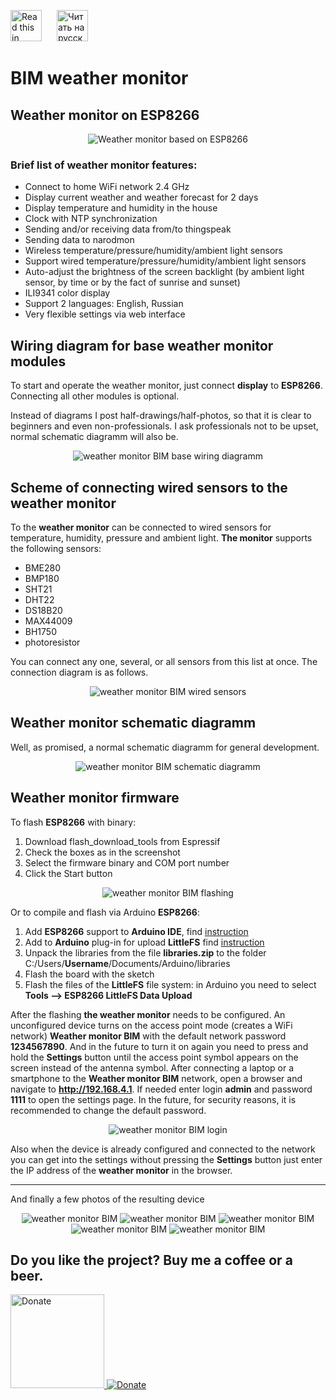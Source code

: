 <a href="README.md"><img src="img/en.png" alt="Read this in english" width="50px" style="margin-right:20px"></a>
<a href="README_RU.md"><img src="img/ru.png" alt="Читать на русском" width="50px"></a>

# BIM weather monitor
## Weather monitor on ESP8266

<p align="center"><img src="img/main_EN.png" alt="Weather monitor based on ESP8266"></p>

### Brief list of weather monitor features:

* Connect to home WiFi network 2.4 GHz
* Display current weather and weather forecast for 2 days
* Display temperature and humidity in the house
* Clock with NTP synchronization
* Sending and/or receiving data from/to thingspeak
* Sending data to narodmon
* Wireless temperature/pressure/humidity/ambient light sensors
* Support wired temperature/pressure/humidity/ambient light sensors
* Auto-adjust the brightness of the screen backlight (by ambient light sensor, by time or by the fact of sunrise and sunset)
* ILI9341 color display
* Support 2 languages: English, Russian
* Very flexible settings via web interface

## Wiring diagram for base weather monitor modules
To start and operate the weather monitor, just connect **display** to **ESP8266**. Connecting all other modules is optional.

Instead of diagrams I post half-drawings/half-photos, so that it is clear to beginners and even non-professionals. I ask professionals not to be upset, normal schematic diagramm will also be.

<p align="center"><img src="img/base.png" alt="weather monitor BIM base wiring diagramm"></p>

## Scheme of connecting wired sensors to the weather monitor
To the **weather monitor** can be connected to wired sensors for temperature, humidity, pressure and ambient light. **The monitor** supports the following sensors:
* BME280
* BMP180
* SHT21
* DHT22
* DS18B20
* MAX44009
* BH1750
* photoresistor

You can connect any one, several, or all sensors from this list at once. The connection diagram is as follows.

<p align="center"><img src="img/sensors.png" alt="weather monitor BIM wired sensors"></p>

## Weather monitor schematic diagramm

Well, as promised, a normal schematic diagramm for general development. 

<p align="center"><img src="Schematic_Diagramm/BIM.png" alt="weather monitor BIM schematic diagramm"></p>

## Weather monitor firmware

To flash **ESP8266** with binary:
1. Download flash_download_tools from Espressif
2. Check the boxes as in the screenshot
3. Select the firmware binary and COM port number
4. Click the Start button

<p align="center"><img src="img/flash_download_tools_v3.6.8.png" alt="weather monitor BIM flashing"></p>

Or to compile and flash via Arduino **ESP8266**: 
1. Add **ESP8266** support to **Arduino IDE**, find [instruction](https://www.google.com/search?q=arduino+ide+install+esp8266&newwindow=1&sca_esv=556563504&biw=1536&bih=739&ei=IhjZZLShKNmLi-gP3saC8Ak&ved=0ahUKEwi0upvEmdqAAxXZxQIHHV6jAJ4Q4dUDCBA&oq=arduino+ide+install+esp8266&gs_lp=Egxnd3Mtd2l6LXNlcnAiG2FyZHVpbm8gaWRlIGluc3RhbGwgZXNwODI2NjIFEAAYgAQyBhAAGBYYHjIGEAAYFhgeMgYQABgWGB4yBhAAGBYYHjIGEAAYFhgeMgYQABgWGB4yBhAAGBYYHjIGEAAYFhgeSKwrUKcHWMYccAR4AZABAJgBhAGgAdoGqgEDNi4zuAEMyAEA-AEBwgIKEAAYRxjWBBiwA8ICBxAhGKABGArCAgUQIRigAeIDBBgAIEGIBgGQBgg&sclient=gws-wiz-serp)
2. Add to **Arduino** plug-in for upload **LittleFS** find [instruction](https://www.google.com/search?q=esp8266+littlefs+sketch+data+upload+tool&newwindow=1&sca_esv=556563504&ei=aRjZZIXpFsGCi-gPqOGs-Ao&oq=esp8266+littlefs+data+upload+tool&gs_lp=Egxnd3Mtd2l6LXNlcnAiIWVzcDgyNjYgbGl0dGxlZnMgZGF0YSB1cGxvYWQgdG9vbCoCCAAyCBAhGKABGMMESMdhUIwLWOBDcAF4AZABAJgBlAGgAYwPqgEEMTguNLgBA8gBAPgBAcICChAAGEcY1gQYsAPCAgkQABgNGBMYgATCAgUQABiiBMICCBAAGAcYHhgTwgIHEAAYExiABMICBhAAGAcYHsICBBAAGB7CAgoQIRigARjDBBgK4gMEGAAgQYgGAZAGCA&sclient=gws-wiz-serp)
3. Unpack the libraries from the file **libraries.zip** to the folder C:/Users/**Username**/Documents/Arduino/libraries
4. Flash the board with the sketch
5. Flash the files of the **LittleFS** file system: in Arduino you need to select **Tools --> ESP8266 LittleFS Data Upload**

After the flashing **the weather monitor** needs to be configured. An unconfigured device turns on the access point mode (creates a WiFi network) **Weather monitor BIM** with the default network password **1234567890**. And in the future to turn it on again you need to press and hold the **Settings** button until the access point symbol appears on the screen instead of the antenna symbol. After connecting a laptop or a smartphone to the **Weather monitor BIM** network, open a browser and navigate to **http://192.168.4.1**. If needed enter login **admin** and password **1111** to open the settings page. In the future, for security reasons, it is recommended to change the default password.

<p align="center"><img src="img/sett_EN.png" alt="weather monitor BIM login"></p>

Also when the device is already configured and connected to the network you can get into the settings without pressing the **Settings** button just enter the IP address of the **weather monitor** in the browser.

<hr>

And finally a few photos of the resulting device

<p align="center">
    <img src="img/1.jpg" alt="weather monitor BIM">
    <img src="img/2.jpg" alt="weather monitor BIM">
    <img src="img/3.jpg" alt="weather monitor BIM">
    <img src="img/4.jpg" alt="weather monitor BIM">
    <img src="img/5en.jpg" alt="weather monitor BIM">
</p>

## Do you like the project? Buy me a coffee or a beer.

<a href="https://www.buymeacoffee.com/himikat123Q">
    <img src="https://cdn.buymeacoffee.com/buttons/v2/default-yellow.png" alt="Donate" width="150">
</a>

<a href="https://www.paypal.com/donate/?hosted_button_id=R4QDCRKTC9QA6">
    <img src="https://img.shields.io/badge/Donate-PayPal-green.svg" alt="Donate">
</a>